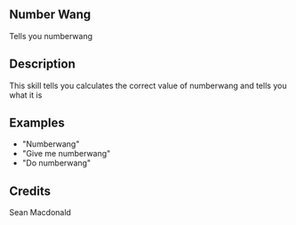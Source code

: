 ## Number Wang
Tells you numberwang

## Description
This skill tells you calculates the correct value of numberwang and tells you what it is

## Examples
 - "Numberwang"
 - "Give me numberwang"
 - "Do numberwang"


## Credits
Sean Macdonald


